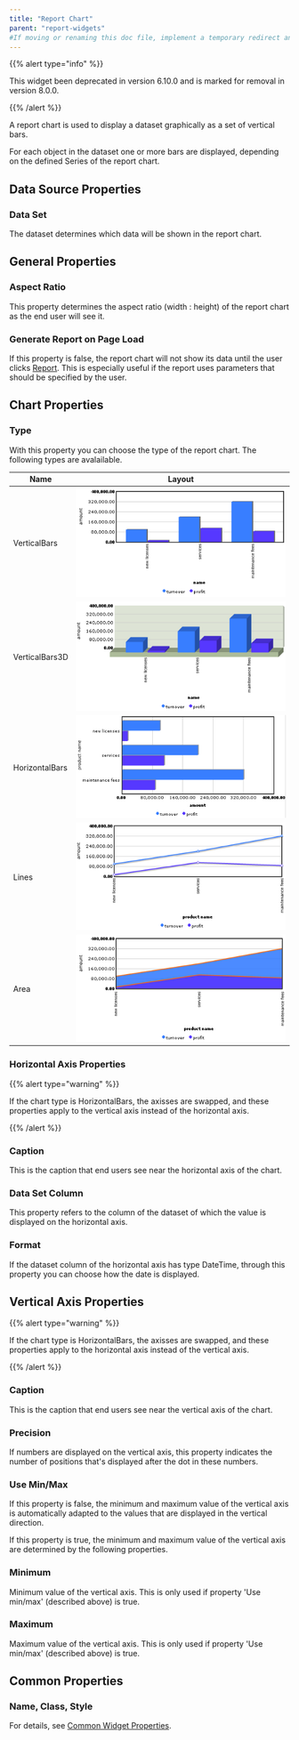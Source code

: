 ```yaml
---
title: "Report Chart"
parent: "report-widgets"
#If moving or renaming this doc file, implement a temporary redirect and let the respective team know they should update the URL in the product. See Mapping to Products for more details.
---
```


{{% alert type="info" %}}

This widget been deprecated in version 6.10.0 and is marked for removal in version 8.0.0.

{{% /alert %}}

A report chart is used to display a dataset graphically as a set of vertical bars.

For each object in the dataset one or more bars are displayed, depending on the defined Series of the report chart.

## Data Source Properties

### Data Set

The dataset determines which data will be shown in the report chart.

## General Properties

### Aspect Ratio

This property determines the aspect ratio (width : height) of the report chart as the end user will see it.

### Generate Report on Page Load

If this property is false, the report chart will not show its data until the user clicks [Report](report-button). This is especially useful if the report uses parameters that should be specified by the user. 

## Chart Properties

### Type

With this property you can choose the type of the report chart. The following types are avalailable.

| Name | Layout |
| --- | --- |
| VerticalBars | ![](attachments/524337/688226.png) |
| VerticalBars3D | ![](attachments/524337/688227.png) |
| HorizontalBars | ![](attachments/524337/688228.png) |
| Lines | ![](attachments/524337/688229.png) |
| Area | ![](attachments/524337/688223.png) |

### Horizontal Axis Properties

{{% alert type="warning" %}}

If the chart type is HorizontalBars, the axisses are swapped, and these properties apply to the vertical axis instead of the horizontal axis.

{{% /alert %}}

### Caption

This is the caption that end users see near the horizontal axis of the chart.

### Data Set Column

This property refers to the column of the dataset of which the value is displayed on the horizontal axis.

### Format

If the dataset column of the horizontal axis has type DateTime, through this property you can choose how the date is displayed.

## Vertical Axis Properties

{{% alert type="warning" %}}

If the chart type is HorizontalBars, the axisses are swapped, and these properties apply to the horizontal axis instead of the vertical axis.

{{% /alert %}}

### Caption

This is the caption that end users see near the vertical axis of the chart.

### Precision

If numbers are displayed on the vertical axis, this property indicates the number of positions that's displayed after the dot in these numbers.

### Use Min/Max

If this property is false, the minimum and maximum value of the vertical axis is automatically adapted to the values that are displayed in the vertical direction.

If this property is true, the minimum and maximum value of the vertical axis are determined by the following properties.

### Minimum

Minimum value of the vertical axis. This is only used if property 'Use min/max' (described above) is true.

### Maximum

Maximum value of the vertical axis. This is only used if property 'Use min/max' (described above) is true.

## Common Properties

### Name, Class, Style

For details, see [Common Widget Properties](common-widget-properties).

